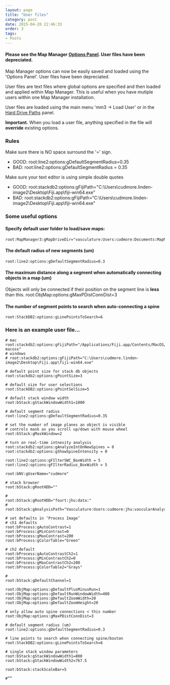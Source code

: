 ```yaml
---
layout: page
title: "User files"
category: post
date: 2015-04-20 22:46:33
order: 3
tags:
- Posts
---
```


#### Please see the Map Manager [Options Panel][2]. User files have been depreciated. 

<p class="important">
Map Manager options can now be easily saved and loaded using the 'Options Panel'. User files have been depreciated.
</p>

User files are text files where global options are specified and then loaded and applied within Map Manager. This is useful when you have mutiple users within one Map Manager installation.

User files are loaded using the main menu 'mm3 -> Load User' or in the [Hard Drive Paths][1] panel.

**Important.** When you load a user file, anything specified in the file will **override** existing options.

### Rules
Make sure there is NO space surround the '=' sign. 

 - GOOD: root:line2:options:gDefaultSegmentRadius=0.35
 - BAD: root:line2:options:gDefaultSegmentRadius = 0.35

Make sure your text editor is using simple double quotes 

 - GOOD: root:stackdb2:options:gFijiPath="C:\Users\cudmore.linden-image2\Desktop\Fiji.app\fiji-win64.exe"
 - BAD: root:stackdb2:options:gFijiPath=&ldquo;C:\Users\cudmore.linden-image2\Desktop\Fiji.app\fiji-win64.exe&rdquo;
 
### Some useful options

#### Specify default user folder to load/save maps:
    root:MapManager3:gMapDriveDir="vasculature:Users:cudmore:Documents:MapManager3:"

#### The default radius of new segments (um)
	root:line2:options:gDefaultSegmentRadius=0.3

#### The maximum distance along a segment when automatically connecting objects in a map (um)
Objects will only be connected if their position on the segment line is **less** than this.
	root:ObjMap:options:gMaxPDistConnDist=3

#### The number of segment points to search when auto-connecting a spine
	root:StackDB2:options:gLinePointsToSearch=6

### Here is an example user file...

	# mac
	root:stackdb2:options:gFijiPath="/Applications/Fiji.app/Contents/MacOS/Imagej-macosx"
	# windows
	# root:stackdb2:options:gFijiPath="C:\Users\cudmore.linden-image2\Desktop\Fiji.app\fiji-win64.exe"

	# default point size for stack db objects
	root:stackdb2:options:gPointSize=3

	# default size for user selections
	root:StackDB2:options:gPointSelSize=5

	# default stack window width
	root:bStack:gStackWindowWidth1=1000

	# default segment radius
	root:line2:options:gDefaultSegmentRadius=0.35

	# set the number of image planes an object is visible
	# controls mask as you scroll up/down with mouse wheel
	root:bStack:gMaskWindow=2

	# turn on real-time intnesity analysis
	root:stackdb2:options:gAnalyzeIntOnNewSpines = 0
	root:stackdb2:options:gShowSpineIntensity = 0

	root:line2:options:gFIlterSWC_BoxWidth = 5
	root:line2:options:gFIlterRadius_BoxWidth = 5

	root:bNV:gUserName="cudmore"

	# stack browser
	root:bStack:gRootHDD=""

	#
	root:bStack:gRootHDD="fourt:jhu:data:"
	#
	root:bStack:gAnalysisPath="Vasculature:Users:cudmore:jhu:vascularAnalysis:"

	# set defaults in ‘Process Image’
	# ch1 defaults
	root:bProcess:gAutoContrast=1
	root:bProcess:gMinContrast=0
	root:bProcess:gMaxContrast=200
	root:bProcess:gColorTable="Green"

	# ch2 default
	root:bProcess:gAutoContrastCh2=1
	root:bProcess:gMinContrastCh2=0
	root:bProcess:gMaxContrastCh2=200
	root:bProcess:gColorTable2="Grays"

	#
	root:bStack:gDefaultChannel=1

	root:ObjMap:options:gDefaultPlusMinusRun=1
	root:ObjMap:options:gDefaultRunWindowWidth=400
	root:ObjMap:options:gDefaultZoomWidth=20
	root:ObjMap:options:gDefaultZoomHeight=20

	# only allow auto spine connections < this number
	root:ObjMap:options:gMaxPDistConnDist=3

	# default segment radius (um)
	root:line2:options:gDefaultSegmentRadius=0.3

	# line points to search when connecting spine/bouton
	root:StackDB2:options:gLinePointsToSearch=6

	# single stack window parameters
	root:bStack:gStackWindowWidth1=800
	root:bStack:gStackWindowWidth2=767.5

	root:bStack:stackScaleBar=5
	
	#“”
	
[1]: hdd-paths
[2]: stackdb-options-panel
